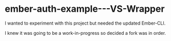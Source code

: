 # ember-auth-example---VS-Wrapper
I wanted to experiment with this project but needed the updated Ember-CLI. 

I knew it was going to be a work-in-progress so decided a fork was in order.

